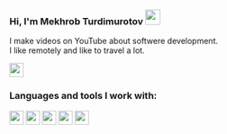 ### Hi, I'm Mekhrob Turdimurotov <img src="https://media.giphy.com/media/hvRJCLFzcasrR4ia7z/giphy.gif" width="27px">

I make videos on YouTube about softwere development. <br />
I like remotely and like to travel a lot.

<a href="https://t.me/Mexrob_Ako">
  <img src="https://encrypted-tbn0.gstatic.com/images?q=tbn:ANd9GcTuAtPcl_Ytv7gQP5Tq9rpv0tvmcwd0OmsETA&usqp=CAU" width="25px">
</a>

<br />

### Languages and tools I work with:

<code><img src="https://upload.wikimedia.org/wikipedia/commons/thumb/6/61/HTML5_logo_and_wordmark.svg/2048px-HTML5_logo_and_wordmark.svg.png" width="25px"></code>
<code><img src="https://encrypted-tbn0.gstatic.com/images?q=tbn:ANd9GcSubsfvX1GCHF8amyfEQxTz7AECFDY-oGMVTg&usqp=CAU" width="25px"></code>
<code><img src="https://img1.gratispng.com/20180720/bv/kisspng-javascript-logo-html-clip-art-javascript-logo-5b5188b13c2314.0304322315320700652463.jpg" width="25px"></code>
<code><img src="" width="25px"></code>
<code><img src="" width="25px"></code>
